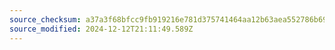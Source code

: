 ```yaml
---
source_checksum: a37a3f68bfcc9fb919216e781d375741464aa12b63aea552786b6909a7d214ad
source_modified: 2024-12-12T21:11:49.589Z
---
```


